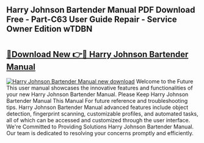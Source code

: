 ## Harry Johnson Bartender Manual PDF Download Free - Part-C63 User Guide Repair - Service Owner Edition wTDBN

# <h2><a href="http://bc3964.oget.top/?id=Harry+Johnson+Bartender+Manual">🔗Download New 👉🔴 Harry Johnson Bartender Manual</a></h2>

[![Harry Johnson Bartender Manual new download](https://i.imgur.com/5g1atiW.png)](http://bc3964.oget.top/?id=Harry+Johnson+Bartender+Manual)
Welcome to the Future This user manual showcases the innovative features and functionalities of your new Harry Johnson Bartender Manual. Please Keep Harry Johnson Bartender Manual This Manual For future reference and troubleshooting tips. Harry Johnson Bartender Manual advanced features include object detection, fingerprint scanning, customizable profiles, and automated tasks, all of which can be accessed and customized through the user interface. We're Committed to Providing Solutions Harry Johnson Bartender Manual. Our team is dedicated to resolving your concerns promptly and efficiently.
